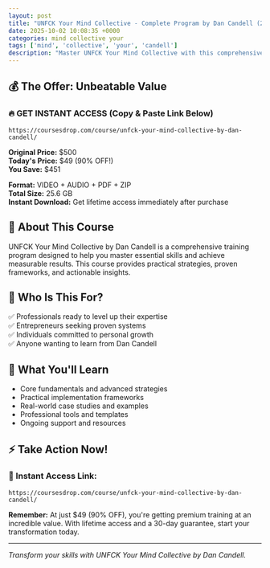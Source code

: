 ```yaml
---
layout: post
title: "UNFCK Your Mind Collective - Complete Program by Dan Candell (2025)"
date: 2025-10-02 10:08:35 +0000
categories: mind collective your
tags: ['mind', 'collective', 'your', 'candell']
description: "Master UNFCK Your Mind Collective with this comprehensive course by Dan Candell. Save 90% on premium training that transforms your skills."
---
```



## 💰 The Offer: Unbeatable Value

### 🔥 GET INSTANT ACCESS (Copy & Paste Link Below)
`https://coursesdrop.com/course/unfck-your-mind-collective-by-dan-candell/`

**Original Price:** $500  
**Today's Price:** $49 (90% OFF!)  
**You Save:** $451  

**Format:** VIDEO + AUDIO + PDF + ZIP  
**Total Size:** 25.6 GB  
**Instant Download:** Get lifetime access immediately after purchase

## 🎯 About This Course

UNFCK Your Mind Collective by Dan Candell is a comprehensive training program designed to help you master essential skills and achieve measurable results. This course provides practical strategies, proven frameworks, and actionable insights.

## 👥 Who Is This For?

✅ Professionals ready to level up their expertise  
✅ Entrepreneurs seeking proven systems  
✅ Individuals committed to personal growth  
✅ Anyone wanting to learn from Dan Candell  

## 🌟 What You'll Learn

- Core fundamentals and advanced strategies
- Practical implementation frameworks
- Real-world case studies and examples
- Professional tools and templates
- Ongoing support and resources

## ⚡ Take Action Now!

### 🔗 Instant Access Link:
`https://coursesdrop.com/course/unfck-your-mind-collective-by-dan-candell/`

**Remember:** At just $49 (90% OFF), you're getting premium training at an incredible value. With lifetime access and a 30-day guarantee, start your transformation today.

---

*Transform your skills with UNFCK Your Mind Collective by Dan Candell.*